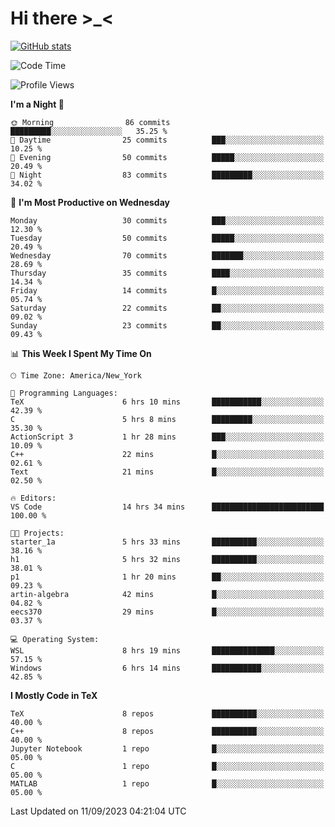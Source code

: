 # Hi there \>_<

[![GitHub stats](https://github-readme-stats.vercel.app/api?username=ARessegetesStery&show_icons=true&theme=transparent)](https://github.com/anuraghazra/github-readme-stats)

<!--START_SECTION:waka-->
![Code Time](http://img.shields.io/badge/Code%20Time-289%20hrs%203%20mins-blue)

![Profile Views](http://img.shields.io/badge/Profile%20Views-2-blue)

**I'm a Night 🦉** 

```text
🌞 Morning                86 commits          █████████░░░░░░░░░░░░░░░░   35.25 % 
🌆 Daytime                25 commits          ███░░░░░░░░░░░░░░░░░░░░░░   10.25 % 
🌃 Evening                50 commits          █████░░░░░░░░░░░░░░░░░░░░   20.49 % 
🌙 Night                  83 commits          █████████░░░░░░░░░░░░░░░░   34.02 % 
```
📅 **I'm Most Productive on Wednesday** 

```text
Monday                   30 commits          ███░░░░░░░░░░░░░░░░░░░░░░   12.30 % 
Tuesday                  50 commits          █████░░░░░░░░░░░░░░░░░░░░   20.49 % 
Wednesday                70 commits          ███████░░░░░░░░░░░░░░░░░░   28.69 % 
Thursday                 35 commits          ████░░░░░░░░░░░░░░░░░░░░░   14.34 % 
Friday                   14 commits          █░░░░░░░░░░░░░░░░░░░░░░░░   05.74 % 
Saturday                 22 commits          ██░░░░░░░░░░░░░░░░░░░░░░░   09.02 % 
Sunday                   23 commits          ██░░░░░░░░░░░░░░░░░░░░░░░   09.43 % 
```


📊 **This Week I Spent My Time On** 

```text
🕑︎ Time Zone: America/New_York

💬 Programming Languages: 
TeX                      6 hrs 10 mins       ███████████░░░░░░░░░░░░░░   42.39 % 
C                        5 hrs 8 mins        █████████░░░░░░░░░░░░░░░░   35.30 % 
ActionScript 3           1 hr 28 mins        ███░░░░░░░░░░░░░░░░░░░░░░   10.09 % 
C++                      22 mins             █░░░░░░░░░░░░░░░░░░░░░░░░   02.61 % 
Text                     21 mins             █░░░░░░░░░░░░░░░░░░░░░░░░   02.50 % 

🔥 Editors: 
VS Code                  14 hrs 34 mins      █████████████████████████   100.00 % 

🐱‍💻 Projects: 
starter_1a               5 hrs 33 mins       ██████████░░░░░░░░░░░░░░░   38.16 % 
h1                       5 hrs 32 mins       ██████████░░░░░░░░░░░░░░░   38.01 % 
p1                       1 hr 20 mins        ██░░░░░░░░░░░░░░░░░░░░░░░   09.23 % 
artin-algebra            42 mins             █░░░░░░░░░░░░░░░░░░░░░░░░   04.82 % 
eecs370                  29 mins             █░░░░░░░░░░░░░░░░░░░░░░░░   03.37 % 

💻 Operating System: 
WSL                      8 hrs 19 mins       ██████████████░░░░░░░░░░░   57.15 % 
Windows                  6 hrs 14 mins       ███████████░░░░░░░░░░░░░░   42.85 % 
```

**I Mostly Code in TeX** 

```text
TeX                      8 repos             ██████████░░░░░░░░░░░░░░░   40.00 % 
C++                      8 repos             ██████████░░░░░░░░░░░░░░░   40.00 % 
Jupyter Notebook         1 repo              █░░░░░░░░░░░░░░░░░░░░░░░░   05.00 % 
C                        1 repo              █░░░░░░░░░░░░░░░░░░░░░░░░   05.00 % 
MATLAB                   1 repo              █░░░░░░░░░░░░░░░░░░░░░░░░   05.00 % 
```




 Last Updated on 11/09/2023 04:21:04 UTC
<!--END_SECTION:waka-->
